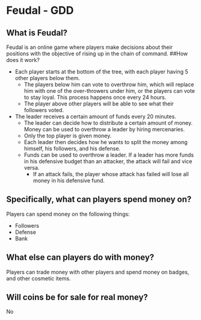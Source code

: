 # Feudal - GDD
## What is Feudal?
Feudal is an online game where players make decisions about their positions with the objective of rising up in the chain of command.
##How does it work?
- Each player starts at the bottom of the tree, with each player having 5 other players below them.
  - The players below him can vote to overthrow him, which will replace him with one of the over-throwers under him, or the players can vote to stay loyal. This process happens once every 24 hours.
  - The player above other players will be able to see what their followers voted.
- The leader receives a certain amount of funds every 20 minutes.
  - The leader can decide how to distribute a certain amount of money. Money can be used to overthrow a leader by hiring mercenaries.
  - Only the top player is given money.
  - Each leader then decides how he wants to split the money among himself, his followers, and his defense.
  - Funds can be used to overthrow a leader. If a leader has more funds in his defensive budget than an attacker, the attack will fail and vice versa.
    - If an attack fails, the player whose attack has failed will lose all money in his defensive fund.
## Specifically, what can players spend money on?
Players can spend money on the following things:
- Followers
- Defense
- Bank
## What else can players do with money?
Players can trade money with other players and spend money on badges, and other cosmetic items.
## Will coins be for sale for real money?
No
